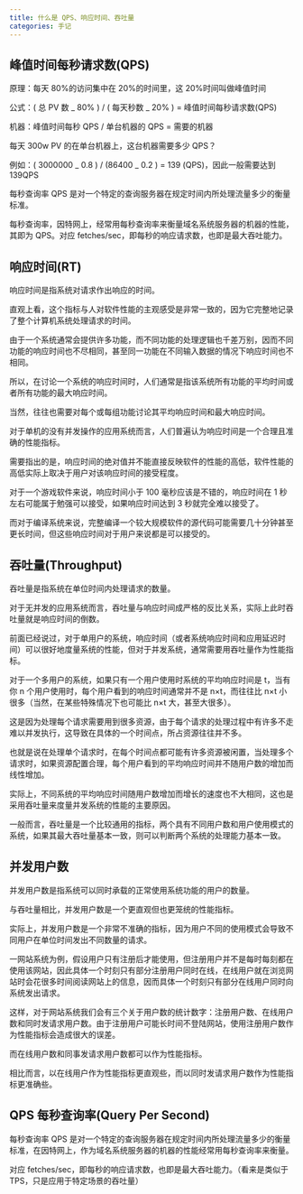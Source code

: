 ```yaml
---
title: 什么是 QPS、响应时间、吞吐量
categories: 手记
---
```


## 峰值时间每秒请求数(QPS)

原理：每天 80%的访问集中在 20%的时间里，这 20%时间叫做峰值时间

公式：( 总 PV 数 _ 80% ) / ( 每天秒数 _ 20% ) = 峰值时间每秒请求数(QPS)

机器：峰值时间每秒 QPS / 单台机器的 QPS = 需要的机器

每天 300w PV 的在单台机器上，这台机器需要多少 QPS？

例如：( 3000000 _ 0.8 ) / (86400 _ 0.2 ) = 139 (QPS)，因此一般需要达到 139QPS

每秒查询率 QPS 是对一个特定的查询服务器在规定时间内所处理流量多少的衡量标准。

每秒查询率，因特网上，经常用每秒查询率来衡量域名系统服务器的机器的性能，其即为 QPS。对应 fetches/sec，即每秒的响应请求数，也即是最大吞吐能力。

<!-- more -->

## 响应时间(RT)

响应时间是指系统对请求作出响应的时间。

直观上看，这个指标与人对软件性能的主观感受是非常一致的，因为它完整地记录了整个计算机系统处理请求的时间。

由于一个系统通常会提供许多功能，而不同功能的处理逻辑也千差万别，因而不同功能的响应时间也不尽相同，甚至同一功能在不同输入数据的情况下响应时间也不相同。

所以，在讨论一个系统的响应时间时，人们通常是指该系统所有功能的平均时间或者所有功能的最大响应时间。

当然，往往也需要对每个或每组功能讨论其平均响应时间和最大响应时间。

对于单机的没有并发操作的应用系统而言，人们普遍认为响应时间是一个合理且准确的性能指标。

需要指出的是，响应时间的绝对值并不能直接反映软件的性能的高低，软件性能的高低实际上取决于用户对该响应时间的接受程度。

对于一个游戏软件来说，响应时间小于 100 毫秒应该是不错的，响应时间在 1 秒左右可能属于勉强可以接受，如果响应时间达到 3 秒就完全难以接受了。

而对于编译系统来说，完整编译一个较大规模软件的源代码可能需要几十分钟甚至更长时间，但这些响应时间对于用户来说都是可以接受的。

## 吞吐量(Throughput)

吞吐量是指系统在单位时间内处理请求的数量。

对于无并发的应用系统而言，吞吐量与响应时间成严格的反比关系，实际上此时吞吐量就是响应时间的倒数。

前面已经说过，对于单用户的系统，响应时间（或者系统响应时间和应用延迟时间）可以很好地度量系统的性能，但对于并发系统，通常需要用吞吐量作为性能指标。

对于一个多用户的系统，如果只有一个用户使用时系统的平均响应时间是 t，当有你 n 个用户使用时，每个用户看到的响应时间通常并不是 n×t，而往往比 n×t 小很多（当然，在某些特殊情况下也可能比 n×t 大，甚至大很多）。

这是因为处理每个请求需要用到很多资源，由于每个请求的处理过程中有许多不走难以并发执行，这导致在具体的一个时间点，所占资源往往并不多。

也就是说在处理单个请求时，在每个时间点都可能有许多资源被闲置，当处理多个请求时，如果资源配置合理，每个用户看到的平均响应时间并不随用户数的增加而线性增加。

实际上，不同系统的平均响应时间随用户数增加而增长的速度也不大相同，这也是采用吞吐量来度量并发系统的性能的主要原因。

一般而言，吞吐量是一个比较通用的指标，两个具有不同用户数和用户使用模式的系统，如果其最大吞吐量基本一致，则可以判断两个系统的处理能力基本一致。

## 并发用户数

并发用户数是指系统可以同时承载的正常使用系统功能的用户的数量。

与吞吐量相比，并发用户数是一个更直观但也更笼统的性能指标。

实际上，并发用户数是一个非常不准确的指标，因为用户不同的使用模式会导致不同用户在单位时间发出不同数量的请求。

一网站系统为例，假设用户只有注册后才能使用，但注册用户并不是每时每刻都在使用该网站，因此具体一个时刻只有部分注册用户同时在线，在线用户就在浏览网站时会花很多时间阅读网站上的信息，因而具体一个时刻只有部分在线用户同时向系统发出请求。

这样，对于网站系统我们会有三个关于用户数的统计数字：注册用户数、在线用户数和同时发请求用户数。由于注册用户可能长时间不登陆网站，使用注册用户数作为性能指标会造成很大的误差。

而在线用户数和同事发请求用户数都可以作为性能指标。

相比而言，以在线用户作为性能指标更直观些，而以同时发请求用户数作为性能指标更准确些。

## QPS 每秒查询率(Query Per Second)

每秒查询率 QPS 是对一个特定的查询服务器在规定时间内所处理流量多少的衡量标准，在因特网上，作为域名系统服务器的机器的性能经常用每秒查询率来衡量。

对应 fetches/sec，即每秒的响应请求数，也即是最大吞吐能力。（看来是类似于 TPS，只是应用于特定场景的吞吐量）
